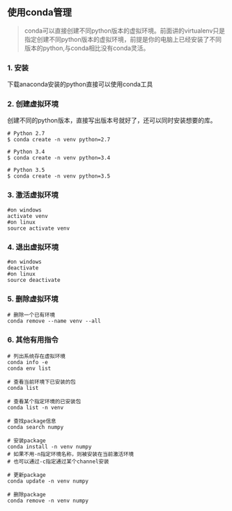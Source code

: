 ##  使用conda管理

> conda可以直接创建不同python版本的虚拟环境。前面讲的virtualenv只是指定创建不同python版本的虚拟环境，前提是你的电脑上已经安装了不同版本的python,与conda相比没有conda灵活。

### 1. 安装

下载anaconda安装的python直接可以使用conda工具

### 2. 创建虚拟环境

创建不同的python版本，直接写出版本号就好了，还可以同时安装想要的库。

```text
# Python 2.7  
$ conda create -n venv python=2.7  

# Python 3.4  
$ conda create -n venv python=3.4  

# Python 3.5  
$ conda create -n venv python=3.5
```

### 3. 激活虚拟环境

```text
#on windows
activate venv
#on linux
source activate venv
```

### 4. 退出虚拟环境

```text
#on windows
deactivate
#on linux
source deactivate
```

### 5. 删除虚拟环境

```text
# 删除一个已有环境
conda remove --name venv --all
```

### 6. 其他有用指令

```text
# 列出系统存在虚拟环境
conda info -e
conda env list

# 查看当前环境下已安装的包
conda list

# 查看某个指定环境的已安装包
conda list -n venv

# 查找package信息
conda search numpy

# 安装package
conda install -n venv numpy
# 如果不用-n指定环境名称，则被安装在当前激活环境
# 也可以通过-c指定通过某个channel安装

# 更新package
conda update -n venv numpy

# 删除package
conda remove -n venv numpy
```

